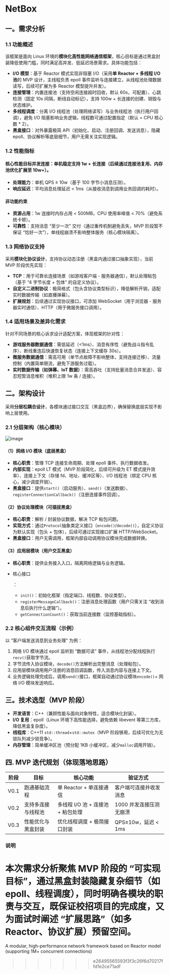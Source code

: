# NetBox
## 一。需求分析

### 1.1 功能概述

该框架是面向 Linux 环境的**模块化高性能网络通信框架**，核心目标是通过黑盒封装降低使用门槛，同时满足高并发、低延迟场景需求。具体功能包括：

- **I/O 模型**：基于 Reactor 模式实现非阻塞 I/O（采用**单 Reactor + 多线程 I/O 池**的 MVP 设计，主线程负责 epoll 事件监听与连接建立，从线程池处理数据读写，后续可扩展为多 Reactor 模型提升并发）。
- **连接管理**：内置连接池（支持空闲连接超时回收，默认 60s，可配置）、心跳检测（固定 10s 间隔，断线自动标记），支持 100w + 长连接的创建、销毁与状态维护。
- **多线程调度**：分离 I/O 线程池（处理网络读写）与业务线程池（执行用户回调），避免 I/O 阻塞影响业务逻辑，线程数可通过配置指定（默认 = CPU 核心数 * 2）。
- **黑盒接口**：对外暴露极简 API（初始化、启动、注册回调、发送消息），隐藏 epoll、协议解析等底层细节，用户无需关注实现逻辑。

### 1.2 性能指标

#### 核心性能目标**并发连接**：单机稳定支持 1w + 长连接（后续通过连接池复用、内存池优化扩展至 10w+）。

- **处理能力**：单机 QPS ≥ 10w（基于 100 字节小消息压测）。
- **响应延迟**：平均消息处理延迟 < 1ms（从接收消息到调用业务回调的耗时）。

#### 非功能约束

- **资源占用**：1w 连接时内存占用 < 500MB，CPU 使用率峰值 < 70%（避免系统卡顿）。
- **可靠性**：支持消息 “至少一次” 交付（通过重传机制避免丢失，MVP 阶段暂不保证 “恰好一次”），单线程崩溃不影响整体服务（核心模块隔离）。

### 1.3 网络协议支持

采用**模块化协议设计**，支持协议动态注册（黑盒内通过接口抽象实现），当前 MVP 阶段优先实现：

- **TCP**：用于可靠长连接场景（如游戏客户端 - 服务器通信），默认处理粘包（基于 “4 字节长度 + 包体” 的自定义协议）。
- **自定义二进制协议**：极简格式（包头含协议类型标识），降低解析开销，适配实时数据传输（如直播弹幕）。
- **扩展规划**：后续通过实现协议接口，可添加 WebSocket（用于浏览器 - 服务器实时通信）、HTTP（用于微服务接口调用）。

### 1.4 适用场景及差异化需求

针对不同场景的核心诉求设计适配方案，体现框架的针对性：

- **游戏服务器数据通信**：需低延迟（<1ms）、消息有序性（避免战斗指令乱序）、断线重连后快速恢复状态（连接上下文缓存 30s）。
- **微服务数据通信**：需高可用（单节点故障不影响整体，支持连接迁移）、流量控制（内置简单限流，避免下游服务过载）。
- **实时数据传输（如弹幕、IoT 数据）**：需高吞吐（支持批量消息合并发送）、容忍短暂消息堆积（堆积上限 1w 条 / 连接）。

## 二。架构设计

采用**分层松耦合设计**，各模块通过接口交互（黑盒边界），确保替换底层实现不影响上层使用。

### 2.1 分层架构（核心模块）

![image](file:///D:/%5CDesktop%5C%E6%9E%B6%E6%9E%84%E5%9B%BE%E8%AE%BE%E8%AE%A1.png)

#### （1）网络 I/O 模块（底层黑盒）

- **核心职责**：管理 TCP 连接生命周期、处理 epoll 事件、执行数据收发。
- **内部实现**：epoll LT 模式（MVP 阶段简化，后续可升级为 ET 模式提升效率）、连接上下文（存储 fd、地址、缓冲区等）、I/O 线程池（绑定 CPU 核心，减少调度开销）。
- **黑盒接口**：提供`start()`（启动服务）、`send()`（发送数据）、`registerConnectionCallback()`（注册连接事件回调）。

#### （2）协议处理模块（可插拔黑盒）

- **核心职责**：解析 / 封装协议数据，解决 TCP 粘包问题。
- **实现方式**：通过`Protocol`抽象类定义接口（`encode()`/`decode()`），自定义协议为默认实现（包头 + 包体），后续可通过实现接口扩展 HTTP/WebSocket。
- **黑盒接口**：用户无需调用，框架内部自动调用协议模块完成数据转换。

#### （3）应用层模块（用户交互黑盒）

- **核心职责**：提供业务接入入口，隔离网络逻辑与业务逻辑。

- 核心接口

  ：

  - `init()`：初始化框架（指定端口、线程数、协议类型）。
  - `registerMessageCallback()`：注册消息处理函数（用户只需关注 “收到消息后执行什么逻辑”）。
  - `getConnectionCount()`：获取当前连接数（监控基础指标）。

### 2.2 核心组件交互流程（示例）

以 “客户端发送消息到业务处理” 为例：

1. 网络 I/O 模块通过 epoll 监听到 “数据可读” 事件，从线程池分配线程执行`recv()`获取字节流。
2. 字节流传入协议模块，`decode()`方法解析出完整消息（处理粘包）。
3. 应用层模块调用用户注册的消息回调函数，传入消息内容与连接上下文。
4. 业务逻辑处理完成后，调用`send()`接口，框架自动通过协议模块`encode()`+ 网络 I/O 模块发送响应。

## 三。技术选型（MVP 阶段）

- **开发语言**：C++（兼顾性能与面向对象特性，适合模块化封装）。
- **I/O 复用**：epoll（Linux 环境下高性能选择，避免依赖 libevent 等第三方库，降低黑盒复杂度）。
- **线程库**：C++11 `std::thread`+`std::mutex`（MVP 阶段够用，后续可优化为无锁队列减少锁竞争）。
- **内存管理**：简单缓冲区池（预分配 1KB 小缓冲区，减少`malloc`调用开销）。

## 四. MVP 迭代规划（体现落地思路）

| 阶段 | 目标               | 核心功能                          | 验证方式                |
| ---- | ------------------ | --------------------------------- | ----------------------- |
| V0.1 | 跑通基础流程       | 单 Reactor + 单连接通信           | 客户端可连接并收发消息  |
| V0.2 | 支持多连接与线程池 | 多线程 I/O 池 + 连接池 + 粘包处理 | 1000 并发连接压测无崩溃 |
| V0.3 | 性能优化与黑盒封装 | 优化线程调度 + 极简接口封装       | QPS≥10w，延迟 < 1ms     |

### 说明

本次需求分析聚焦 MVP 阶段的 “可实现目标”，通过黑盒封装隐藏复杂细节（如 epoll、线程调度），同时明确各模块的职责与交互，既保证校招项目的完成度，又为面试时阐述 “扩展思路”（如多 Reactor、协议扩展）预留空间。
=======
A modular, high-performance network framework based on Reactor model (supporting 1M+ concurrent connections)
>>>>>>> e26495565593f3f3c26f6d70217ffd1e2ce71adf
